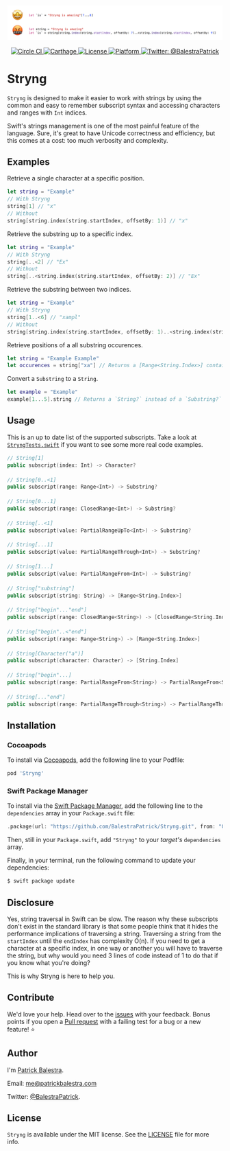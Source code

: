 <p align="center"><img src="header.png"/></p>

<p align="center">
    <a href="https://circleci.com/gh/BalestraPatrick/Stryng">
        <img src="https://circleci.com/gh/BalestraPatrick/Stryng/tree/master.svg?style=svg" alt="Circle CI"/>
    </a>
    <a href="https://github.com/Carthage/Carthage">
        <img src="https://img.shields.io/badge/carthage-compatible-4BC51D.svg?style=flat" alt="Carthage" />
    </a>
    <a href="http://cocoapods.org/pods/Stryng">
        <img src="https://img.shields.io/cocoapods/l/Stryng.svg?style=flat" alt="License" />
    </a>
    <a href="http://cocoapods.org/pods/Stryng">
        <img src="https://img.shields.io/cocoapods/p/Stryng.svg?style=flat" alt="Platform" />
    </a>
    <a href="https://twitter.com/BalestraPatrick">
        <img src="https://img.shields.io/badge/contact-@BalestraPatrick-yellow.svg?style=flat" alt="Twitter: @BalestraPatrick" />
    </a>
</p>

# Stryng
`Stryng` is designed to make it easier to work with strings by using the common and easy to remember subscript syntax and accessing characters and ranges with `Int` indices.

Swift's strings management is one of the most painful feature of the language. Sure, it's great to have Unicode correctness and efficiency, but this comes at a cost: too much verbosity and complexity.

## Examples

Retrieve a single character at a specific position.

```swift
let string = "Example"
// With Stryng
string[1] // "x"
// Without
string[string.index(string.startIndex, offsetBy: 1)] // "x"
```

Retrieve the substring up to a specific index.

```swift
let string = "Example"
// With Stryng
string[..<2] // "Ex"
// Without
string[..<string.index(string.startIndex, offsetBy: 2)] // "Ex"
```

Retrieve the substring between two indices.

```swift
let string = "Example"
// With Stryng
string[1..<6] // "xampl"
// Without
string[string.index(string.startIndex, offsetBy: 1)..<string.index(string.startIndex, offsetBy: 6)] // "Ex"
```

Retrieve positions of a all substring occurences.

```swift
let string = "Example Example"
let occurences = string["xa"] // Returns a [Range<String.Index>] containing all positions of the subtring.
```

Convert a `Substring` to a `String`.

```swift
let example = "Example"
example[1...5].string // Returns a `String?` instead of a `Substring?`
```

## Usage
This is an up to date list of the supported subscripts. Take a look at [`StryngTests.swift`](https://github.com/BalestraPatrick/Stryng/blob/master/Tests/StryngTests/StryngTests.swift)  if you want to see some more real code examples.

```swift
// String[1]
public subscript(index: Int) -> Character?

// String[0..<1]
public subscript(range: Range<Int>) -> Substring?

// String[0...1]
public subscript(range: ClosedRange<Int>) -> Substring?

// String[..<1]
public subscript(value: PartialRangeUpTo<Int>) -> Substring?

// String[...1]
public subscript(value: PartialRangeThrough<Int>) -> Substring?

// String[1...]
public subscript(value: PartialRangeFrom<Int>) -> Substring?

// String["substring"]
public subscript(string: String) -> [Range<String.Index>]

// String["begin"..."end"]
public subscript(range: ClosedRange<String>) -> [ClosedRange<String.Index>]

// String["begin"..<"end"]
public subscript(range: Range<String>) -> [Range<String.Index>]

// String[Character("a")]
public subscript(character: Character) -> [String.Index]

// String["begin"...]
public subscript(range: PartialRangeFrom<String>) -> PartialRangeFrom<String.Index>?

// String[..."end"]
public subscript(range: PartialRangeThrough<String>) -> PartialRangeThrough<String.Index>?
```

## Installation

### Cocoapods

To install via [Cocoapods](http://cocoapods.org/), add the following line to your Podfile:

```ruby
pod 'Stryng'
```

### Swift Package Manager

To install via the [Swift Package Manager](https://swift.org/package-manager/), add the following line to the `dependencies` array in your `Package.swift` file:

```swift
.package(url: "https://github.com/BalestraPatrick/Stryng.git", from: "0.4.1")
```

Then, still in your `Package.swift`, add `"Stryng"` to your *target's* `dependencies` array.

Finally, in your terminal, run the following command to update your dependencies:

```bash
$ swift package update
```

## Disclosure
Yes, string traversal in Swift can be slow. The reason why these subscripts don't exist in the standard library is that some people think that it hides the performance implications of traversing a string. Traversing a string from the `startIndex` until the `endIndex` has complexity O(n). 
If you need to get a character at a specific index, in one way or another you will have to traverse the string, but why would you need 3 lines of code instead of 1 to do that if you know what you're doing?

This is why Stryng is here to help you.

## Contribute
We'd love your help. 
Head over to the [issues](https://github.com/BalestraPatrick/Stryng/issues) with your feedback. 
Bonus points if you open a [Pull request](https://github.com/BalestraPatrick/Stryng/pulls) with a failing test for a bug or a new feature! ⭐️

## Author

I'm [Patrick Balestra](http://www.patrickbalestra.com).

Email: [me@patrickbalestra.com](mailto:me@patrickbalestra.com)

Twitter: [@BalestraPatrick](http://twitter.com/BalestraPatrick).

## License

`Stryng` is available under the MIT license. See the [LICENSE](LICENSE) file for more info.


